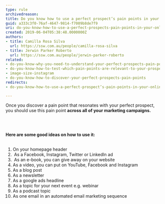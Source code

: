 ```yaml
---
type: rule
archivedreason: 
title: Do you know how to use a perfect prospect’s pain points in your online marketing?
guid: a333c3f0-76af-4647-9814-f7009b8de7f9
uri: do-you-know-how-to-use-a-perfect-prospects-pain-points-in-your-online-marketing
created: 2019-06-04T05:38:48.0000000Z
authors:
- title: Camilla Rosa Silva
  url: https://ssw.com.au/people/camilla-rosa-silva
- title: Jerwin Parker Roberto
  url: https://ssw.com.au/people/jerwin-parker-roberto
related:
- do-you-know-why-you-need-to-understand-your-perfect-prospects-pain-points
- do-you-know-how-to-test-which-pain-points-are-relevant-to-your-prospect
- image-size-instagram
- do-you-know-how-to-discover-your-perfect-prospects-pain-points
redirects:
- do-you-know-how-to-use-a-perfect-prospect’s-pain-points-in-your-online-marketing

---
```



<p>

Once
you discover a pain point that resonates with your perfect prospect, you should use this
pain point <strong>across all of
your marketing campaigns.</strong><br></p>
<br><excerpt class='endintro'></excerpt><br>
<div><strong>Here are some good ideas on how to use it&#58;</strong> </div><div><br></div><div><ol><li>On your homepage header </li><li>&#160;As a Facebook, Instagram, Twitter or LinkedIn ad </li><li>&#160;As an e-book, you can give away on y​our website </li><li>As a video, you can put on YouTube, Facebook and Instagram </li><li>As a blog post</li><li>As a newsletter</li><li>As a google ads headline </li><li>As a topic for your next event e.g. webinar </li><li>As a podcast topic </li><li>As one email in an automated email marketing sequence</li></ol></div><br>


